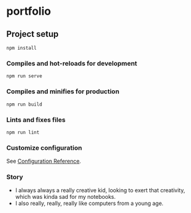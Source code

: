 # portfolio

## Project setup
```
npm install
```

### Compiles and hot-reloads for development
```
npm run serve
```

### Compiles and minifies for production
```
npm run build
```

### Lints and fixes files
```
npm run lint
```

### Customize configuration
See [Configuration Reference](https://cli.vuejs.org/config/).

### Story
- I always always a really creative kid, looking to exert that creativity, which was kinda sad for my notebooks.
- I also really, really, really like computers from a young age.